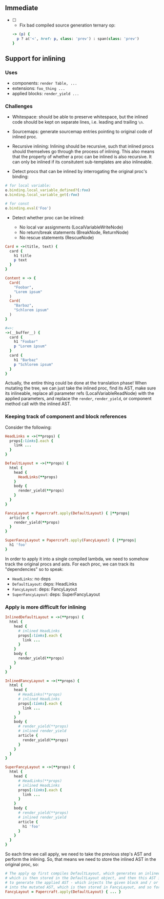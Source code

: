 ## Immediate

- [ ] - Fix bad compiled source generation ternary op:

  ```ruby
  -> (p) {
    p ? a('<', href: p, class: 'prev') : span(class: 'prev')
  }
  ```


## Support for inlining

### Uses

- components: `render Table, ...`
- extensions: `foo_thing ...`
- applied blocks: `render_yield ...`

### Challenges

- Whitespace: should be able to preserve whitespace, but the inlined code
  should be kept on separate lines, i.e. leading and trailing `\n`.
- Sourcemaps: generate sourcemap entries pointing to original code of
  inlined proc.
- Recursive inlining: Inlining should be recursive, such that inlined procs
  should themselves go through the process of inlining. This also means that
  the property of whether a proc can be inlined is also recursive. It can
  only be inlined if its consitutent sub-templates are also inlineable.

- Detect procs that can be inlined by interrogating the original proc's binding:

```ruby
# for local variable:
o.binding.local_variable_defined?(:foo)
o.binding.local_variable_get(:foo)

# for const
o.binding.eval('Foo')
```

- Detect whether proc can be inlined:

  - No local var assignments (LocalVariableWriteNode)
  - No return/break statements (BreakNode, ReturnNode)
  - No rescue statements (RescueNode)

```ruby
Card = ->(title, text) {
  card {
    h1 title
    p text
  }
}

Content = -> {
  Card(
    "Foobar",
    "Lorem ipsum"
  )
  Card(
    "Barbaz",
    "Schlorem ipsum"
  )
}

#=>:
->(__buffer__) {
  card {
    h1 "Foobar"
    p "Lorem ipsum"
  }
  card {
    h1 "Barbaz"
    p "Schlorem ipsum"
  }
}
```

Actually, the entire thing could be done at the translation phase! When mutating
the tree, we can just take the inlined proc, find its AST, make sure its
inlineable, replace all parameter refs (LocalVariableReadNode) with the applied
parameters, and replace the `render`, `render_yield`, or component method call
with the inlined AST.

### Keeping track of component and block references

Consider the following:

```ruby
HeadLinks = ->(**props) {
  props[:links].each {
    link ...
  }
}

DefaultLayout = ->(**props) {
  html {
    head {
      HeadLinks(**props)
    }
    body {
      render_yield(**props)
    }
  }
}

FancyLayout = Papercraft.apply(DefaultLayout) { |**props|
  article {
    render_yield(**props)
  }
}

SuperFancyLayout = Papercraft.apply(FancyLayout) { |**props|
  h1 'foo'
}
```

In order to apply it into a single compiled lambda, we need to somehow track the
original procs and asts. For each proc, we can track its "dependencies" so to
speak:

- `HeadLinks`: no deps
- `DefaultLayout`: deps: HeadLinks
- `FancyLayout`: deps: FancyLayout
- `SuperFancyLayout`: deps: SuperFancyLayout

### Apply is more difficult for inlining

```ruby
InlinedDefaultLayout = ->(**props) {
  html {
    head {
      # inlined HeadLinks
      props[:links].each {
        link ...
      }
    }
    body {
      render_yield(**props)
    }
  }
}

InlinedFancyLayout = ->(**props) {
  html {
    head {
      # HeadLinks(**props)
      # inlined HeadLinks
      props[:links].each {
        link ...
      }
    }
    body {
      # render_yield(**props)
      # inlined render_yield
      article {
        render_yield(**props)
      }
    }
  }
}

SuperFancyLayout = ->(**props) {
  html {
    head {
      # HeadLinks(**props)
      # inlined HeadLinks
      props[:links].each {
        link ...
      }
    }
    body {
      # render_yield(**props)
      # inlined render_yield
      article {
        h1 'foo'
      }
    }
  }
}

```

So each time we call apply, we need to take the previous step's AST and perform
the inlining. So, that means we need to store the inlined AST in the original
proc, so:

```ruby
# The apply op first compiles DefaultLayout, which generates an inlined AST
# which is then stored in the DefaultLayout object, and then this AST is mutated
# to generate the applied AST - which injects the given block and / or arguments
# into the mutated AST, which is then stored in FancyLayout, and so forth...
FancyLayout = Papercraft.apply(DefaultLayout) { ... } 
```
